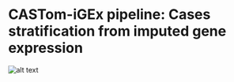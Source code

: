 # CASTom-iGEx pipeline: Cases stratification from imputed gene expression
![alt text](https://gitlab.mpcdf.mpg.de/luciat/castom-igex/-/blob/master/overview.png?raw=true "Title")


